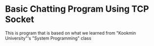 # Basic Chatting Program Using TCP Socket
This is program that is based on what we learned from "Kookmin University"'s "System Programming" class
